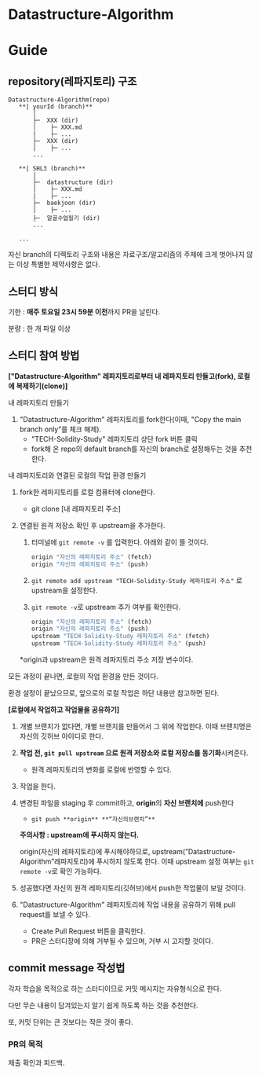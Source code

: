 # Datastructure-Algorithm
# Guide

## repository(레파지토리) 구조

```
Datastructure-Algorithm(repo)
   **| yourId (branch)**
       │
       ├─  XXX (dir)
       │    ├─ XXX.md
       |    ├─ ...
       ├─  XXX (dir)
       │    ├─ ...
       ...

   **| SHL3 (branch)**
       │
       ├─  datastructure (dir)
       │    ├─ XXX.md
       |    ├─ ...
       ├─  baekjoon (dir)
       │    ├─ ...
       ├─  알골수업필기 (dir)
       ...
  
   ...
```


자신 branch의 디렉토리 구조와 내용은 자료구조/알고리즘의 주제에 크게 벗어나지 않는 이상 특별한 제약사항은 없다.

## 스터디 방식

기한 : **매주 토요일 23시 59분 이전**까지 PR을 날린다.

분량 : 한 개 파일 이상

## 스터디 참여 방법

**["Datastructure-Algorithm" 레파지토리로부터 내 레파지토리 만들고(fork), 로컬에 복제하기(clone)]**

내 레파지토리 만들기
1. "Datastructure-Algorithm" 레파지토리를 fork한다(이때, "Copy the main branch only”를 체크 해제).
    - "TECH-Solidity-Study" 레파지토리 상단 fork 버튼 클릭
    - fork해 온 repo의 default branch를 자신의 branch로 설정해두는 것을 추천한다.
    
내 레파지토리와 연결된 로컬의 작업 환경 만들기
1. fork한 레파지토리를 로컬 컴퓨터에 clone한다.
    - git clone [내 레파지토리 주소]
2. 연결된 원격 저장소 확인 후 upstream을 추가한다.
    1. 터미널에 `git remote -v` 를 입력한다. 아래와 같이 뜰 것이다.
        
        ```jsx
        origin "자신의 레파지토리 주소" (fetch)
        origin "자신의 레파지토리 주소" (push)
        ```
        
    2. `git remote add upstream "TECH-Solidity-Study 레파지토리 주소"` 로 upstream을 설정한다.
    3. `git remote -v`로 upstream 추가 여부를 확인한다.
        
        ```jsx
        origin "자신의 레파지토리 주소" (fetch)
        origin "자신의 레파지토리 주소" (push)
        upstream "TECH-Solidity-Study 레파지토리 주소" (fetch)
        upstream "TECH-Solidity-Study 레파지토리 주소" (push)
        ```
        
    
    *origin과 upstream은 원격 레파지토리 주소 저장 변수이다.
    

모든 과정이 끝나면, 로컬의 작업 환경을 만든 것이다.

환경 설정이 끝났으므로, 앞으로의 로컬 작업은 하단 내용만 참고하면 된다.

**[로컬에서 작업하고 작업물을 공유하기]**

1. 개별 브랜치가 없다면, 개별 브랜치를 만들어서 그 위에 작업한다. 이때 브랜치명은 자신의 깃허브 아이디로 한다.
2. **작업 전, `git pull upstream` 으로 원격 저장소와 로컬 저장소를 동기화**시켜준다.
    - 원격 레파지토리의 변화를 로컬에 반영할 수 있다.
3. 작업을 한다.
4. 변경된 파일을 staging 후 commit하고, **origin**의 **자신 브랜치에** push한다
    - `git push **origin** **“자신의브랜치”**`
    
    **주의사항 : upstream에 푸시하지 않는다.**
    
    origin(자신의 레파지토리)에 푸시해야하므로, upstream(”Datastructure-Algorithm”레파지토리)에 푸시하지 않도록 한다. 이때 upstream 설정 여부는 `git remote -v`로 확인 가능하다.
    
5. 성공했다면 자신의 원격 레파지토리(깃허브)에서 push한 작업물이 보일 것이다.
6. "Datastructure-Algorithm" 레파지토리에 작업 내용을 공유하기 위해 pull request를 보낼 수 있다.
    - Create Pull Request 버튼을 클릭한다.
    - PR은 스터디장에 의해 거부될 수 있으며, 거부 시 고지할 것이다.

## commit message 작성법

각자 학습을 목적으로 하는 스터디이므로 커밋 메시지는 자유형식으로 한다.

다만 무슨 내용이 담겨있는지 알기 쉽게 하도록 하는 것을 추천한다.

또, 커밋 단위는 큰 것보다는 작은 것이 좋다.

### PR의 목적

제출 확인과 피드백.
